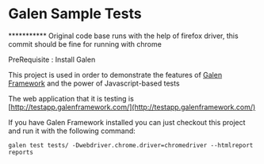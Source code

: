 Galen Sample Tests
=====================================

*********** Original code base runs with the help of firefox driver, this commit should be fine for running with chrome





PreRequisite : Install Galen 

This project is used in order to demonstrate the features of [Galen Framework](http://galenframework.com) and the power of Javascript-based tests

The web application that it is testing is [http://testapp.galenframework.com/](http://testapp.galenframework.com/)

If you have Galen Framework installed you can just checkout this project and run it with the following command:

```
galen test tests/ -Dwebdriver.chrome.driver=chromedriver --htmlreport reports


```
